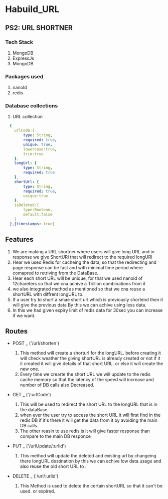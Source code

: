 # Habuild_URL

## PS2: URL SHORTNER

### Tech Stack
  1) MongoDB
  2) ExpressJs
  3) MongoDB
  
### Packages used 
  1) nanoId
  2) redis
  
### Database collections
  1) URL collection
```yaml
  {
    urlCode:{
        type: String,
        required: true, 
        unique: true, 
        lowercase:true, 
        trim:true
    },
    longUrl: { 
        type: String, 
        required: true
    },  
    shortUrl: { 
        type: String, 
        required: true,
        unique:true
    },
    isDeleted:{
        type:Boolean,
        default:false
    }
  },{timestamps: true}
```

## Features

  1) We are making a URL shortner where users will give long URL and in response we give ShortURl that will redirect to the required longURl
  2) Hear we used Redis for cacheing the data, so that the redirecting and page response can be fast and with minimal time period where comapred to retriving from the DataBase.
  3) Hear each short URL will be unique, for that we used nanoid of 12chareters so that we cna achive a Trillion combinations from it
  4) we also integrated method as mentioned so that we cna reuse a shortURL with diffrent longURL to. 
  5) If a user try to short a smae short url which is previously shortend then it will give the previous data By this we can achive using less data.
  6) In this we had given expiry limit of redis data for 30sec you can increase if we want.

## Routes 

- POST _ ('/url/shorten')
  1) This method will create a shorturl for the longURL. before creating it will check weather the giving shortURL is already created or not if it it created it will give details of that short URL. or else it will create the new one. 
  2) Every time we crearte the short URL we will update to the redis cache memory so that the latency of the speed will increase and number of DB calls also Decreased.
  
- GET _ ('/:urlCode')
  1) This will be used to redirect the short URL to the longURL that is in the dataBase. 
  2) when ever the user try to access the short URL it will first find in the redis DB if it's there it will get the data from it by avoiding the main DB calls.
  3) The other reasin to use redis is it will give faster response than compare to the main DB responce

- PUT _ ('/urlUpdate/:urlid')
  1) This method will update the deleted and existing url by changeing there longURL destination by this we can achive low data usage and also reuse the old short URL to .
  
- DELETE _ ('/url/:urlid')
  1) This Method is used to delete the certain shortURL so that it can't be used. or expired.
